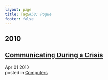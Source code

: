 ```yaml
---
layout: page
title: Tag&#58; Pogue
footer: false
---
```


<div id="blog-archives" class="category">
<h2>2010</h2>

<article>
<h1><a href="/2010/04/01/communicating-during-a-crisis/index.html">Communicating During a Crisis</a></h1>
<time datetime="2010-04-01T00:00:00-06:00" pubdate><span class='month'>Apr</span> <span class='day'>01</span> <span class='year'>2010</span></time>
<footer>
<span class="categories">posted in 
<a href='/categories/computers/'>Computers</a></span>
</footer>
</article>
</div>
